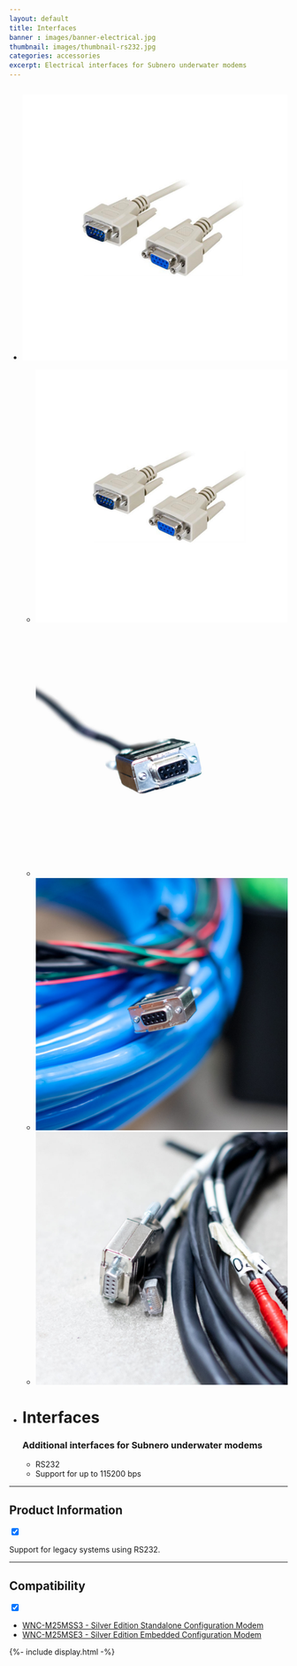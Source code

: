 ```yaml
---
layout: default
title: Interfaces
banner : images/banner-electrical.jpg
thumbnail: images/thumbnail-rs232.jpg
categories: accessories
excerpt: Electrical interfaces for Subnero underwater modems
---
```


<div class='full tall' style='background-image: url({{site.baseurl}}/{{page.banner}});'>
  <div class='row'>
    <div class='large-12 columns'>
      <!-- {% include section-header.html title=page.title tagline=page.tagline color=page.title_color class="big" %} -->
    </div>
  </div>
  <div class='four spacing'></div>
  <div class='four spacing'></div>
</div>

<div class='full bg-grey'>
  <div class='row'>
      <ul class='gfXsQG'>
        <li class='accessories'>
            <div class='mod modBlogPost big'>
              <img id='main-img' src='/images/accessories-interfaces01.jpg'>
            </div>
            <div class='modGallery'>
              <ul class='media modTeamMember gallery shortcode-list'>
                <li class="member current-li"><a class='image-nav'><img src='/images/accessories-interfaces01.jpg'></a></li>
                <li class="member"><a class='image-nav'><img src='/images/accessories-interfaces02.jpg'></a></li>
                <li class="member"><a class='image-nav'><img src='/images/accessories-interfaces03.jpg'></a></li>
                <li class="member"><a class='image-nav'><img src='/images/accessories-interfaces04.jpg'></a></li>
              </ul>
            </div>
        </li>
        <li class='accessories'>
          <div class='hOXnHC'>
            <h1>Interfaces</h1>
            <h3>Additional interfaces for Subnero underwater modems</h3>
            <ul>
              <li>RS232</li>
              <li>Support for up to 115200 bps</li>
            </ul>
          </div>
        </li>
      </ul>
      <hr>
      <div class='wrap-collapsible'>
        <h2>Product Information</h2>
        <input id ='product' class='toggle' type='checkbox' checked>
        <label class='lbl-toggle' for='product'></label>
        <div class='collapsible-content'>
          <p>Support for legacy systems using RS232.</p>
        </div>
      </div>
      <hr>
      <div class='wrap-collapsible'>
        <h2>Compatibility</h2>
        <input id ='compatibility' class='toggle' type='checkbox' checked>
        <label class='lbl-toggle' for='compatibility'></label>
        <div class='collapsible-content'>
          <ul class="shortcode-list">
            <li><a href="{{site.baseurl}}/products/wnc-m25mss3">WNC-M25MSS3 - Silver Edition Standalone Configuration Modem</a></li>
            <li><a href="{{site.baseurl}}/products/wnc-m25mse3">WNC-M25MSE3 - Silver Edition Embedded Configuration Modem</a></li>
          </ul>
        </div>
      </div>
  </div>
</div>
{%- include display.html -%}